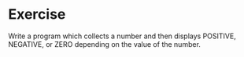 # Exercise

Write a program which collects a number and then displays POSITIVE, NEGATIVE, or ZERO depending on the value of the number.
